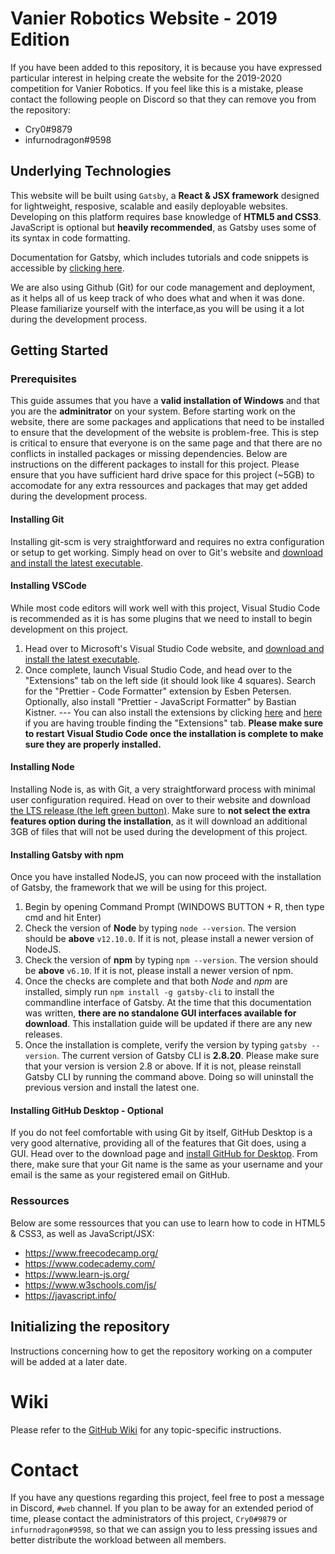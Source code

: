 # Vanier Robotics Website - 2019 Edition
If you have been added to this repository, it is because you have expressed particular interest in helping create the website for the 2019-2020 competition for Vanier Robotics. If you feel like this is a mistake, please contact the following people on Discord so that they can remove you from the repository: 

* Cry0#9879 
* infurnodragon#9598

## Underlying Technologies
This website will be built using `Gatsby`, a **React & JSX framework** designed for lightweight, resposive, scalable and easily deployable websites. Developing on this platform requires base knowledge of **HTML5 and CSS3**. JavaScript is optional but **heavily recommended**, as Gatsby uses some of its syntax in code formatting.

Documentation for Gatsby, which includes tutorials and code snippets is accessible by [clicking here](https://www.gatsbyjs.org/docs/).

We are also using Github (Git) for our code management and deployment, as it helps all of us keep track of who does what and when it was done. Please familiarize yourself with the interface,as you will be using it a lot during the development process. 

## Getting Started
### Prerequisites
This guide assumes that you have a **valid installation of Windows** and that you are the **adminitrator** on your system. Before starting work on the website, there are some packages and applications that need to be installed to ensure that the development of the website is problem-free. This is step is critical to ensure that everyone is on the same page and that there are no conflicts in installed packages or missing dependencies. Below are instructions on the different packages to install for this project. Please ensure that you have sufficient hard drive space for this project (~5GB) to accomodate for any extra ressources and packages that may get added during the development process.

#### Installing Git
Installing git-scm is very straightforward and requires no extra configuration or setup to get working. Simply head on over to Git's website and [download and install the latest executable](https://git-scm.com/download/win). 

#### Installing VSCode
While most code editors will work well with this project, Visual Studio Code is recommended as it is has some plugins that we need to install to begin development on this project. 
1. Head over to Microsoft's Visual Studio Code website, and [download and install the latest executable](https://code.visualstudio.com/docs/?dv=win). 
2. Once complete, launch Visual Studio Code, and head over to the "Extensions" tab on the left side (it should look like 4 squares). Search for the "Prettier - Code Formatter" extension by Esben Petersen. Optionally, also install "Prettier - JavaScript Formatter" by Bastian Kistner.
--- You can also install the extensions by clicking [here](https://marketplace.visualstudio.com/items?itemName=esbenp.prettier-vscode) and [here](https://marketplace.visualstudio.com/items?itemName=passionkind.prettier-vscode-with-tabs) if you are having trouble finding the "Extensions" tab. **Please make sure to restart Visual Studio Code once the installation is complete to make sure they are properly installed.**

#### Installing Node
Installing Node is, as with Git, a very straightforward process with minimal user configuration required. Head on over to their website and download [the LTS release (the left green button)](https://nodejs.org/en/). Make sure to **not select the extra features option during the installation**, as it will download an additional 3GB of files that will not be used during the development of this project.

#### Installing Gatsby with npm
Once you have installed NodeJS, you can now proceed with the installation of Gatsby, the framework that we will be using for this project. 
1. Begin by opening Command Prompt (WINDOWS BUTTON + R, then type cmd and hit Enter)
2. Check the version of **Node** by typing `node --version`. The version should be **above** `v12.10.0`. If it is not, please install a newer version of NodeJS.
3. Check the version of **npm** by typing `npm --version`. The version should be **above** `v6.10`. If it is not, please install a newer version of npm.
4. Once the checks are complete and that both *Node* and *npm* are installed, simply run `npm install -g gatsby-cli` to install the commandline interface of Gatsby. At the time that this documentation was written, **there are no standalone GUI interfaces available for download**. This installation guide will be updated if there are any new releases. 
5. Once the installation is complete, verify the version by typing `gatsby --version`. The current version of Gatsby CLI is **2.8.20**. Please make sure that your version is version 2.8 or above. If it is not, please reinstall Gatsby CLI by running the command above. Doing so will uninstall the previous version and install the latest one.
#### Installing GitHub Desktop - Optional
If you do not feel comfortable with using Git by itself, GitHub Desktop is a very good alternative, providing all of the features that Git does, using a GUI. Head over to the download page and [install GitHub for Desktop](https://central.github.com/deployments/desktop/desktop/latest/win32). From there, make sure that your Git name is the same as your username and your email is the same as your registered email on GitHub.

### Ressources
Below are some ressources that you can use to learn how to code in HTML5 & CSS3, as well as JavaScript/JSX:
* https://www.freecodecamp.org/
* https://www.codecademy.com/
* https://www.learn-js.org/
* https://www.w3schools.com/js/
* https://javascript.info/

## Initializing the repository
Instructions concerning how to get the repository working on a computer will be added at a later date.

# Wiki
Please refer to the [GitHub Wiki](https://github.com/Vanier-Robotics/robotics-web/wiki) for any topic-specific instructions.

# Contact
If you have any questions regarding this project, feel free to post a message in Discord, `#web` channel. If you plan to be away for an extended period of time, please contact the administrators of this project, `Cry0#9879` or `infurnodragon#9598`, so that we can assign you to less pressing issues and better distribute the workload between all members.
 
